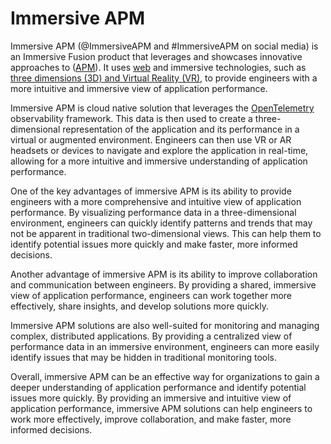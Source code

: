 # Immersive APM

Immersive APM (&commat;ImmersiveAPM and #ImmersiveAPM on social media) is an Immersive Fusion product that leverages and showcases innovative approaches to ([APM](../APM/index.md)). It uses [web](../../../Analysis-&-Visualization/Web/index.md) and immersive technologies, such as [three dimensions (3D) and Virtual Reality (VR)](../../../Analysis-&-Visualization/3D-&-VR/index.md), to provide engineers with a more intuitive and immersive view of application performance.

Immersive APM is cloud native solution that leverages the [OpenTelemetry](../Observability/Frameworks/OpenTelemetry/index.md) observability framework. This data is then used to create a three-dimensional representation of the application and its performance in a virtual or augmented environment. Engineers can then use VR or AR headsets or devices to navigate and explore the application in real-time, allowing for a more intuitive and immersive understanding of application performance.

One of the key advantages of immersive APM is its ability to provide engineers with a more comprehensive and intuitive view of application performance. By visualizing performance data in a three-dimensional environment, engineers can quickly identify patterns and trends that may not be apparent in traditional two-dimensional views. This can help them to identify potential issues more quickly and make faster, more informed decisions.

Another advantage of immersive APM is its ability to improve collaboration and communication between engineers. By providing a shared, immersive view of application performance, engineers can work together more effectively, share insights, and develop solutions more quickly.

Immersive APM solutions are also well-suited for monitoring and managing complex, distributed applications. By providing a centralized view of performance data in an immersive environment, engineers can more easily identify issues that may be hidden in traditional monitoring tools.

Overall, immersive APM can be an effective way for organizations to gain a deeper understanding of application performance and identify potential issues more quickly. By providing an immersive and intuitive view of application performance, immersive APM solutions can help engineers to work more effectively, improve collaboration, and make faster, more informed decisions.

